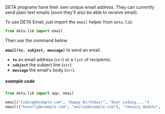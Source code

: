 DETA programs have their own unique email address. They can currently send plain text emails (soon they'll also be able to receive email).

To use DETA Email, just import the `email` helper from `deta.lib`:

```python
from deta.lib import email
```
Then use the command below.

**`email(to, subject, message)`** to send an email.

* **`to`** an email address (`str`) or a `list` of recipients.
* **`subject`** the subject line (`str`).
* **`message`** the email's body (`str`).

##### example code

```python
from deta.lib import app, email

email("ludwig@example.com", "Happy Birthday!", "Dear Ludwig,...")
email(["beverly@example.com", "wesley@example.com"], "January Update", "Hello team, ..")
```
